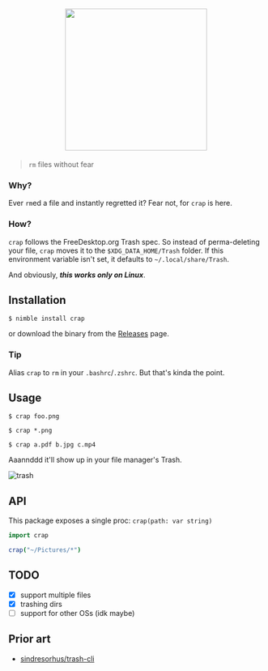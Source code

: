 <h1 align="center">
  <img src="https://x.ph0x.me/15QNk.png" width="280">
</h1>

> `rm` files without fear

### Why?
Ever `rm`ed a file and instantly regretted it? Fear not, for `crap` is here. 

### How?
`crap` follows the FreeDesktop.org Trash spec. So instead of perma-deleting your file, `crap` moves it to the `$XDG_DATA_HOME/Trash` folder. If this environment variable isn't set, it defaults to `~/.local/share/Trash`.

And obviously, ***this works only on Linux***. 

## Installation
```console
$ nimble install crap
```

or download the binary from the [Releases](https://github.com/icyphox/crap/releases/) page.

### Tip
Alias `crap` to `rm` in your `.bashrc`/`.zshrc`. But that's kinda the point.

## Usage
```console
$ crap foo.png

$ crap *.png

$ crap a.pdf b.jpg c.mp4

```
Aaannddd it'll show up in your file manager's Trash.

![trash](https://x.ph0x.me/H6iNv.png)

## API
This package exposes a single proc: `crap(path: var string)`

```nim
import crap

crap("~/Pictures/*")

```

## TODO
- [x] support multiple files
- [x] trashing dirs
- [ ] support for other OSs (idk maybe)

## Prior art
- [sindresorhus/trash-cli](https://github.com/sindresorhus/trash-cli)



